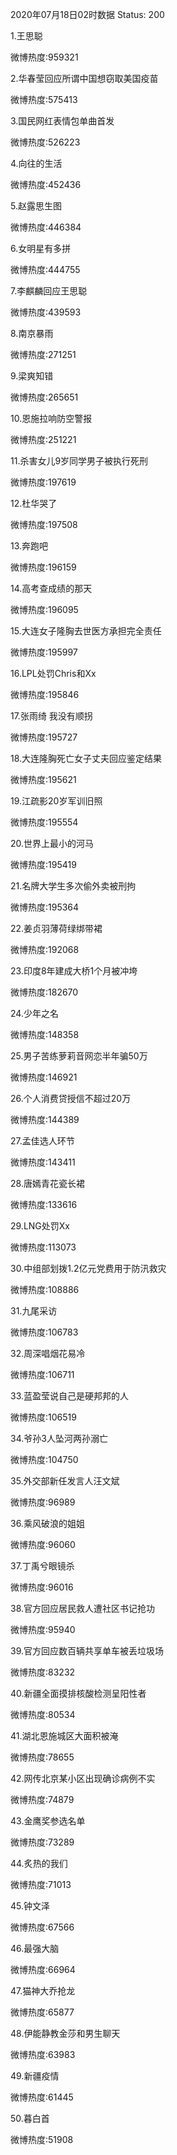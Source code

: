 2020年07月18日02时数据
Status: 200

1.王思聪

微博热度:959321

2.华春莹回应所谓中国想窃取美国疫苗

微博热度:575413

3.国民网红表情包单曲首发

微博热度:526223

4.向往的生活

微博热度:452436

5.赵露思生图

微博热度:446384

6.女明星有多拼

微博热度:444755

7.李麒麟回应王思聪

微博热度:439593

8.南京暴雨

微博热度:271251

9.梁爽知错

微博热度:265651

10.恩施拉响防空警报

微博热度:251221

11.杀害女儿9岁同学男子被执行死刑

微博热度:197619

12.杜华哭了

微博热度:197508

13.奔跑吧

微博热度:196159

14.高考查成绩的那天

微博热度:196095

15.大连女子隆胸去世医方承担完全责任

微博热度:195997

16.LPL处罚Chris和Xx

微博热度:195846

17.张雨绮 我没有顺拐

微博热度:195727

18.大连隆胸死亡女子丈夫回应鉴定结果

微博热度:195621

19.江疏影20岁军训旧照

微博热度:195554

20.世界上最小的河马

微博热度:195419

21.名牌大学生多次偷外卖被刑拘

微博热度:195364

22.姜贞羽薄荷绿绑带裙

微博热度:192068

23.印度8年建成大桥1个月被冲垮

微博热度:182670

24.少年之名

微博热度:148358

25.男子苦练萝莉音网恋半年骗50万

微博热度:146921

26.个人消费贷授信不超过20万

微博热度:144389

27.孟佳选人环节

微博热度:143411

28.唐嫣青花瓷长裙

微博热度:133616

29.LNG处罚Xx

微博热度:113073

30.中组部划拨1.2亿元党费用于防汛救灾

微博热度:108886

31.九尾采访

微博热度:106783

32.周深唱烟花易冷

微博热度:106711

33.蓝盈莹说自己是硬邦邦的人

微博热度:106519

34.爷孙3人坠河两孙溺亡

微博热度:104750

35.外交部新任发言人汪文斌

微博热度:96989

36.乘风破浪的姐姐

微博热度:96060

37.丁禹兮眼镜杀

微博热度:96016

38.官方回应居民救人遭社区书记抢功

微博热度:95940

39.官方回应数百辆共享单车被丢垃圾场

微博热度:83232

40.新疆全面摸排核酸检测呈阳性者

微博热度:80534

41.湖北恩施城区大面积被淹

微博热度:78655

42.网传北京某小区出现确诊病例不实

微博热度:74879

43.金鹰奖参选名单

微博热度:73289

44.炙热的我们

微博热度:71013

45.钟文泽

微博热度:67566

46.最强大脑

微博热度:66964

47.猫神大乔抢龙

微博热度:65877

48.伊能静教金莎和男生聊天

微博热度:63983

49.新疆疫情

微博热度:61445

50.暮白首

微博热度:51908

